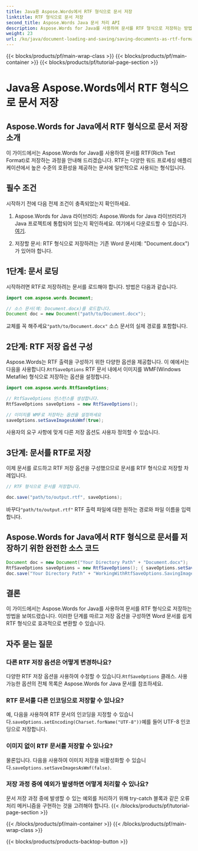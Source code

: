 ```yaml
---
title: Java용 Aspose.Words에서 RTF 형식으로 문서 저장
linktitle: RTF 형식으로 문서 저장
second_title: Aspose.Words Java 문서 처리 API
description: Aspose.Words for Java를 사용하여 문서를 RTF 형식으로 저장하는 방법을 알아보세요. 효율적인 문서 변환을 위한 소스 코드가 포함된 단계별 가이드.
weight: 23
url: /ko/java/document-loading-and-saving/saving-documents-as-rtf-format/
---
```


{{< blocks/products/pf/main-wrap-class >}}
{{< blocks/products/pf/main-container >}}
{{< blocks/products/pf/tutorial-page-section >}}

# Java용 Aspose.Words에서 RTF 형식으로 문서 저장


## Aspose.Words for Java에서 RTF 형식으로 문서 저장 소개

이 가이드에서는 Aspose.Words for Java를 사용하여 문서를 RTF(Rich Text Format)로 저장하는 과정을 안내해 드리겠습니다. RTF는 다양한 워드 프로세싱 애플리케이션에서 높은 수준의 호환성을 제공하는 문서에 일반적으로 사용되는 형식입니다.

## 필수 조건

시작하기 전에 다음 전제 조건이 충족되었는지 확인하세요.

1.  Aspose.Words for Java 라이브러리: Aspose.Words for Java 라이브러리가 Java 프로젝트에 통합되어 있는지 확인하세요. 여기에서 다운로드할 수 있습니다.[여기](https://releases.aspose.com/words/java/).

2. 저장할 문서: RTF 형식으로 저장하려는 기존 Word 문서(예: "Document.docx")가 있어야 합니다.

## 1단계: 문서 로딩

시작하려면 RTF로 저장하려는 문서를 로드해야 합니다. 방법은 다음과 같습니다.

```java
import com.aspose.words.Document;

// 소스 문서(예: Document.docx)를 로드합니다.
Document doc = new Document("path/to/Document.docx");
```

 교체를 꼭 해주세요`"path/to/Document.docx"` 소스 문서의 실제 경로를 포함합니다.

## 2단계: RTF 저장 옵션 구성

 Aspose.Words는 RTF 출력을 구성하기 위한 다양한 옵션을 제공합니다. 이 예에서는 다음을 사용합니다.`RtfSaveOptions` RTF 문서 내에서 이미지를 WMF(Windows Metafile) 형식으로 저장하는 옵션을 설정합니다.

```java
import com.aspose.words.RtfSaveOptions;

// RtfSaveOptions 인스턴스를 생성합니다.
RtfSaveOptions saveOptions = new RtfSaveOptions();

// 이미지를 WMF로 저장하는 옵션을 설정하세요
saveOptions.setSaveImagesAsWmf(true);
```

사용자의 요구 사항에 맞게 다른 저장 옵션도 사용자 정의할 수 있습니다.

## 3단계: 문서를 RTF로 저장

이제 문서를 로드하고 RTF 저장 옵션을 구성했으므로 문서를 RTF 형식으로 저장할 차례입니다.

```java
// RTF 형식으로 문서를 저장합니다.

doc.save("path/to/output.rtf", saveOptions);
```

 바꾸다`"path/to/output.rtf"` RTF 출력 파일에 대한 원하는 경로와 파일 이름을 입력합니다.

## Aspose.Words for Java에서 RTF 형식으로 문서를 저장하기 위한 완전한 소스 코드

```java
Document doc = new Document("Your Directory Path" + "Document.docx");
RtfSaveOptions saveOptions = new RtfSaveOptions(); { saveOptions.setSaveImagesAsWmf(true); }
doc.save("Your Directory Path" + "WorkingWithRtfSaveOptions.SavingImagesAsWmf.rtf", saveOptions);
```

## 결론

이 가이드에서는 Aspose.Words for Java를 사용하여 문서를 RTF 형식으로 저장하는 방법을 보여드렸습니다. 이러한 단계를 따르고 저장 옵션을 구성하면 Word 문서를 쉽게 RTF 형식으로 효과적으로 변환할 수 있습니다.

## 자주 묻는 질문

### 다른 RTF 저장 옵션은 어떻게 변경하나요?

 다양한 RTF 저장 옵션을 사용하여 수정할 수 있습니다.`RtfSaveOptions` 클래스. 사용 가능한 옵션의 전체 목록은 Aspose.Words for Java 문서를 참조하세요.

### RTF 문서를 다른 인코딩으로 저장할 수 있나요?

 예, 다음을 사용하여 RTF 문서의 인코딩을 지정할 수 있습니다.`saveOptions.setEncoding(Charset.forName("UTF-8"))`예를 들어 UTF-8 인코딩으로 저장합니다.

### 이미지 없이 RTF 문서를 저장할 수 있나요?

 물론입니다. 다음을 사용하여 이미지 저장을 비활성화할 수 있습니다.`saveOptions.setSaveImagesAsWmf(false)`.

### 저장 과정 중에 예외가 발생하면 어떻게 처리할 수 있나요?

문서 저장 과정 중에 발생할 수 있는 예외를 처리하기 위해 try-catch 블록과 같은 오류 처리 메커니즘을 구현하는 것을 고려해야 합니다.
{{< /blocks/products/pf/tutorial-page-section >}}

{{< /blocks/products/pf/main-container >}}
{{< /blocks/products/pf/main-wrap-class >}}

{{< blocks/products/products-backtop-button >}}
